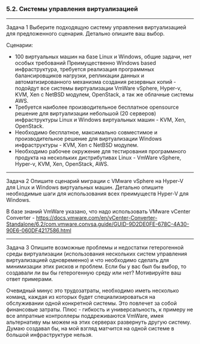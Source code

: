 ### 5.2. Системы управления виртуализацией
---
Задача 1
Выберите подходящую систему управления виртуализацией для предложенного сценария. Детально опишите ваш выбор.

Сценарии:

- 100 виртуальных машин на базе Linux и Windows, общие задачи, нет особых требований
Преимущественно Windows based инфраструктура, требуется реализация программных балансировщиков нагрузки, репликации данных и автоматизированного механизма
создания резервных копий - подойдут все системы виртуализации VmWare vSphere, Hyper-v, KVM, Xen с NetBSD модулем, OpenStack, а так же облачные системы AWS.
- Требуется наиболее производительное бесплатное opensource решение для виртуализации небольшой (20 серверов) инфраструктуры Linux и Windows виртуальных машин - KVM, Xen, OpenStack.
- Необходимо бесплатное, максимально совместимое и производительное решение для виртуализации Windows инфраструктуры - KVM, Xen с NetBSD модулем.
- Необходимо рабочее окружение для тестирования программного продукта на нескольких дистрибутивах Linux - VmWare vSphere, Hyper-v, KVM, Xen, OpenStack, AWS.

---
Задача 2
Опишите сценарий миграции с VMware vSphere на Hyper-V для Linux и Windows виртуальных машин. Детально опишите необходимые шаги для использования всех преимуществ
Hyper-V для Windows.

В базе знаний VmWare указано, что надо использовать VMware vCenter Converter - 
https://docs.vmware.com/en/vCenter-Converter-Standalone/6.2/com.vmware.convsa.guide/GUID-9D2DE0FE-678C-4A30-90E6-060DF4217586.html

---
Задача 3
Опишите возможные проблемы и недостатки гетерогенной среды виртуализации (использования нескольких систем управления виртуализацией одновременно) и
что необходимо сделать для минимизации этих рисков и проблем. Если бы у вас был бы выбор, то создавали ли вы бы гетерогенную среду или нет? Мотивируйте ваш ответ примерами.

Очевидный минус это трудозатраты, необходимо иметь несколько команд, каждая из которых будет специализироваться на обслуживании одной конкретной системы. Это повлечет за собой
финансовые затраты.
Плюс - гибкость и универсальность, к примеру не все аппратные контроллеры поддреживаются VmWare, имея альтернативу мы можем на этих серверах развернуть другую систему.
Думаю создавал бы, на мой взгляд матчится на одной системе в большой инфраструктуре нельзя.
